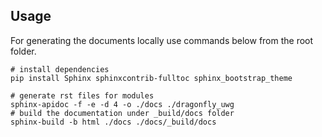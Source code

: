 
## Usage
For generating the documents locally use commands below from the root folder. 

```shell
# install dependencies
pip install Sphinx sphinxcontrib-fulltoc sphinx_bootstrap_theme

# generate rst files for modules
sphinx-apidoc -f -e -d 4 -o ./docs ./dragonfly_uwg
# build the documentation under _build/docs folder
sphinx-build -b html ./docs ./docs/_build/docs
```
